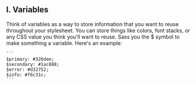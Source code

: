 ## I. Variables

Think of variables as a way to store information that you want to reuse throughout your stylesheet. You can store things like colors, font stacks, or any CSS value you think you'll want to reuse. Sass you the $ symbol to make something a variable. Here's an example:

    ```
    $primary: #326dee;
    $secondary: #1ac888;
    $error: #d32752;
    $info: #f6c31c;
    ```
